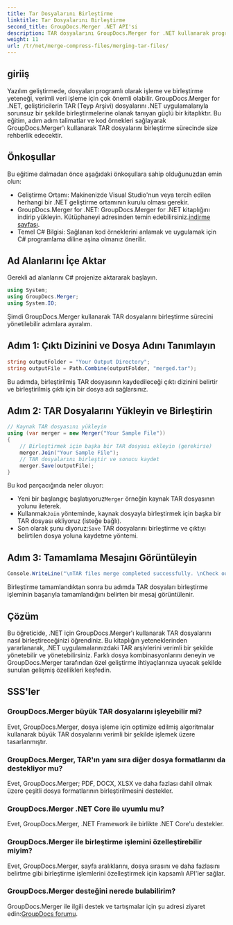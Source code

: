 ```yaml
---
title: Tar Dosyalarını Birleştirme
linktitle: Tar Dosyalarını Birleştirme
second_title: GroupDocs.Merger .NET API'si
description: TAR dosyalarını GroupDocs.Merger for .NET kullanarak programlı olarak nasıl birleştireceğinizi öğrenin. TAR arşivlerini verimli bir şekilde yönetmek için adım adım kılavuzumuzu izleyin.
weight: 11
url: /tr/net/merge-compress-files/merging-tar-files/
---
```

## giriiş
Yazılım geliştirmede, dosyaları programlı olarak işleme ve birleştirme yeteneği, verimli veri işleme için çok önemli olabilir. GroupDocs.Merger for .NET, geliştiricilerin TAR (Teyp Arşivi) dosyalarını .NET uygulamalarıyla sorunsuz bir şekilde birleştirmelerine olanak tanıyan güçlü bir kitaplıktır. Bu eğitim, adım adım talimatlar ve kod örnekleri sağlayarak GroupDocs.Merger'ı kullanarak TAR dosyalarını birleştirme sürecinde size rehberlik edecektir.
## Önkoşullar
Bu eğitime dalmadan önce aşağıdaki önkoşullara sahip olduğunuzdan emin olun:
- Geliştirme Ortamı: Makinenizde Visual Studio'nun veya tercih edilen herhangi bir .NET geliştirme ortamının kurulu olması gerekir.
-  GroupDocs.Merger for .NET: GroupDocs.Merger for .NET kitaplığını indirip yükleyin. Kütüphaneyi adresinden temin edebilirsiniz.[indirme sayfası](https://releases.groupdocs.com/merger/net/).
- Temel C# Bilgisi: Sağlanan kod örneklerini anlamak ve uygulamak için C# programlama diline aşina olmanız önerilir.

## Ad Alanlarını İçe Aktar
Gerekli ad alanlarını C# projenize aktararak başlayın.

```csharp
using System; 
using GroupDocs.Merger;
using System.IO;
```

Şimdi GroupDocs.Merger kullanarak TAR dosyalarını birleştirme sürecini yönetilebilir adımlara ayıralım.
## Adım 1: Çıktı Dizinini ve Dosya Adını Tanımlayın
```csharp
string outputFolder = "Your Output Directory";
string outputFile = Path.Combine(outputFolder, "merged.tar");
```
Bu adımda, birleştirilmiş TAR dosyasının kaydedileceği çıktı dizinini belirtir ve birleştirilmiş çıktı için bir dosya adı sağlarsınız.
## Adım 2: TAR Dosyalarını Yükleyin ve Birleştirin
```csharp
// Kaynak TAR dosyasını yükleyin
using (var merger = new Merger("Your Sample File"))
{
    // Birleştirmek için başka bir TAR dosyası ekleyin (gerekirse)
    merger.Join("Your Sample File");
    // TAR dosyalarını birleştir ve sonucu kaydet
    merger.Save(outputFile);
}
```
Bu kod parçacığında neler oluyor:
-  Yeni bir başlangıç başlatıyoruz`Merger` örneğin kaynak TAR dosyasının yolunu ileterek.
-  Kullanmak`Join` yönteminde, kaynak dosyayla birleştirmek için başka bir TAR dosyası ekliyoruz (isteğe bağlı).
-  Son olarak şunu diyoruz:`Save` TAR dosyalarını birleştirme ve çıktıyı belirtilen dosya yoluna kaydetme yöntemi.
## Adım 3: Tamamlama Mesajını Görüntüleyin
```csharp
Console.WriteLine("\nTAR files merge completed successfully. \nCheck output in {0}", outputFolder);
```
Birleştirme tamamlandıktan sonra bu adımda TAR dosyaları birleştirme işleminin başarıyla tamamlandığını belirten bir mesaj görüntülenir.

## Çözüm
Bu öğreticide, .NET için GroupDocs.Merger'ı kullanarak TAR dosyalarını nasıl birleştireceğinizi öğrendiniz. Bu kitaplığın yeteneklerinden yararlanarak, .NET uygulamalarınızdaki TAR arşivlerini verimli bir şekilde yönetebilir ve yönetebilirsiniz. Farklı dosya kombinasyonlarını deneyin ve GroupDocs.Merger tarafından özel geliştirme ihtiyaçlarınıza uyacak şekilde sunulan gelişmiş özellikleri keşfedin.

## SSS'ler
### GroupDocs.Merger büyük TAR dosyalarını işleyebilir mi?
Evet, GroupDocs.Merger, dosya işleme için optimize edilmiş algoritmalar kullanarak büyük TAR dosyalarını verimli bir şekilde işlemek üzere tasarlanmıştır.
### GroupDocs.Merger, TAR'ın yanı sıra diğer dosya formatlarını da destekliyor mu?
Evet, GroupDocs.Merger; PDF, DOCX, XLSX ve daha fazlası dahil olmak üzere çeşitli dosya formatlarının birleştirilmesini destekler.
### GroupDocs.Merger .NET Core ile uyumlu mu?
Evet, GroupDocs.Merger, .NET Framework ile birlikte .NET Core'u destekler.
### GroupDocs.Merger ile birleştirme işlemini özelleştirebilir miyim?
Evet, GroupDocs.Merger, sayfa aralıklarını, dosya sırasını ve daha fazlasını belirtme gibi birleştirme işlemlerini özelleştirmek için kapsamlı API'ler sağlar.
### GroupDocs.Merger desteğini nerede bulabilirim?
 GroupDocs.Merger ile ilgili destek ve tartışmalar için şu adresi ziyaret edin:[GroupDocs forumu](https://forum.groupdocs.com/c/merger/32).